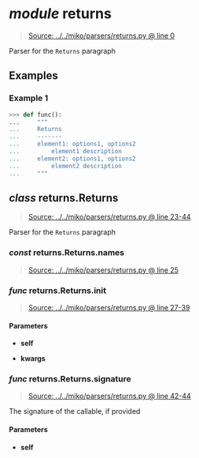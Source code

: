 # *module* **returns**

> [Source: ../../miko/parsers/returns.py @ line 0](../../miko/parsers/returns.py#L0)

Parser for the `Returns` paragraph

## Examples

### Example 1

```python
>>> def func():
...     """
...     Returns
...     -------
...     element1: options1, options2
...         element1 description
...     element2: options1, options2
...         element2 description
...     """
```

## *class* returns.**Returns**

> [Source: ../../miko/parsers/returns.py @ line 23-44](../../miko/parsers/returns.py#L23-L44)

Parser for the `Returns` paragraph

### *const* returns.Returns.**names**

> [Source: ../../miko/parsers/returns.py @ line 25](../../miko/parsers/returns.py#L25)

### *func* returns.Returns.**__init__**

> [Source: ../../miko/parsers/returns.py @ line 27-39](../../miko/parsers/returns.py#L27-L39)

#### Parameters

- **self**


- **kwargs**


### *func* returns.Returns.**signature**

> [Source: ../../miko/parsers/returns.py @ line 42-44](../../miko/parsers/returns.py#L42-L44)

The signature of the callable, if provided

#### Parameters

- **self**


